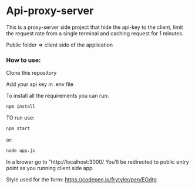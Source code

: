 # Api-proxy-server


This is a proxy-server side project that hide the api-key to the client, limit the request rate from a single terminal and caching request for 1 minutes.

Public folder => client side of the application

### How to use:<br>
Clone this repository

Add your api key in .env file

To install all the requirements you can run:

```bash
npm install
```

TO run use:

```bash
npm start 
```

or:

```bash
node app.js
```

In a brower go to "http://localhost:3000/
You'll be redirected to public entry point as you running client side app.

Style used for the form: https://codepen.io/frytyler/pen/EGdtg
